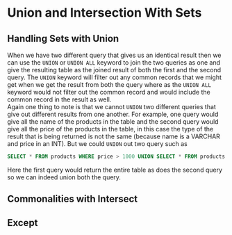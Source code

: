 # Union and Intersection With Sets

## Handling Sets with Union
When we have two different query that gives us an identical result then we can use the `UNION` or `UNION ALL` keyword to join the two queries as one and give the resulting table as the joined result of both the first and the second query. The `UNION` keyword will filter out any common records that we might get when we get the result from both the query where as the `UNION ALL` keyword would not filter out the common record and would include the common record in the result as well.  
Again one thing to note is that we cannot `UNION` two different queries that give out different results from one another. For example, one query would give all the name of the products in the table and the second query would give all the price of the products in the table, in this case the type of the result that is being returned is not the same (because name is a VARCHAR and price in an INT). But we could `UNION` out two query such as 
```sql
SELECT * FROM products WHERE price > 1000 UNION SELECT * FROM products WHERE price < 1000;
```
Here the first query would return the entire table as does the second query so we can indeed union both the query.

## Commonalities with Intersect 

## Except 

